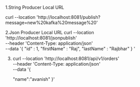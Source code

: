 1.String Producer Local URL

curl --location 'http://localhost:8081/publish?message=new%20kafka%20message%20'


2.Json Producer Local URL
curl --location 'http://localhost:8081/jsonpublish' \
--header 'Content-Type: application/json' \
--data '{
    "id" : 1,
    "firstName" : "Raj",
    "lastName" : "Rajbhar"
} '


3. curl --location 'http://localhost:8081/api/v1/orders' \
--header 'Content-Type: application/json' \
--data '{

    "name":"avanish"
}'
